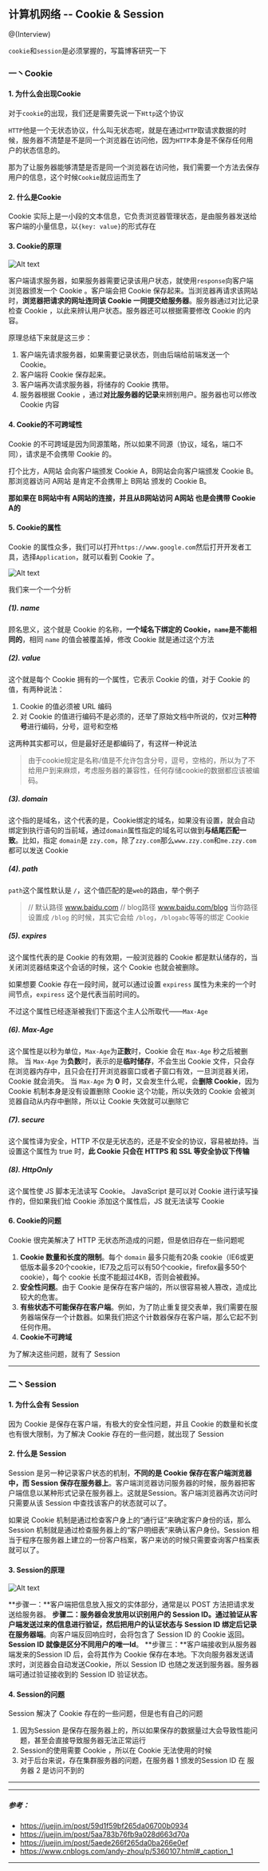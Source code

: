 ## 计算机网络 -- Cookie & Session

@(Interview)

`cookie`和`session`是必须掌握的，写篇博客研究一下

### 一丶Cookie

#### 1. 为什么会出现Cookie

对于`cookie`的出现，我们还是需要先说一下`Http`这个协议

`HTTP`他是一个无状态协议，什么叫无状态呢，就是在通过`HTTP`取请求数据的时候，服务器不清楚是不是同一个浏览器在访问他，因为`HTTP`本身是不保存任何用户的状态信息的。

那为了让服务器能够清楚是否是同一个浏览器在访问他，我们需要一个方法去保存用户的信息，这个时候`Cookie`就应运而生了

#### 2. 什么是Cookie

Cookie 实际上是一小段的文本信息，它负责浏览器管理状态，是由服务器发送给客户端的小量信息，以`{key: value}`的形式存在

#### 3. Cookie的原理

![Alt text](./cookie1.jpg)

客户端请求服务器，如果服务器需要记录该用户状态，就使用`response`向客户端浏览器颁发一个 Cookie 。客户端会把 Cookie 保存起来。当浏览器再请求该网站时，**浏览器把请求的网址连同该 Cookie 一同提交给服务器**。服务器通过对比记录检查 Cookie ，以此来辨认用户状态。服务器还可以根据需要修改 Cookie 的内容。

原理总结下来就是这三步：
1. 客户端先请求服务器，如果需要记录状态，则由后端给前端发送一个 Cookie。
2. 客户端将 Cookie 保存起来。
3. 客户端再次请求服务器，将储存的 Cookie 携带。
4. 服务器根据 Cookie ，通过**对比服务器的记录**来辨别用户。服务器也可以修改 Cookie 内容

#### 4. Cookie的不可跨域性

Cookie 的不可跨域是因为同源策略，所以如果不同源（协议，域名，端口不同），请求是不会携带 Cookie 的。

打个比方，A网站 会向客户端颁发 Cookie A，B网站会向客户端颁发 Cookie B。那浏览器访问 A网站 是肯定不会携带上 B网站 颁发的 Cookie B。

**那如果在 B网站中有 A网站的连接，并且从B网站访问 A网站 也是会携带 Cookie A的**

#### 5. Cookie的属性

Cookie 的属性众多，我们可以打开`https://www.google.com`然后打开开发者工具，选择`Application`，就可以看到 Cookie 了。

![Alt text](./cookie2.jpg)

我们来一个一个分析

##### (1). name

 顾名思义，这个就是 Cookie 的名称，**一个域名下绑定的 Cookie，`name`是不能相同的**，相同 `name` 的值会被覆盖掉，修改 Cookie 就是通过这个方法
 
##### (2). value

这个就是每个 Cookie 拥有的一个属性，它表示 Cookie 的值，对于 Cookie 的值，有两种说法：

1. Cookie 的值必须被 URL 编码
2. 对 Cookie 的值进行编码不是必须的，还举了原始文档中所说的，仅对**三种符号**进行编码，分号，逗号和空格

这两种其实都可以，但是最好还是都编码了，有这样一种说法
> 由于cookie规定是名称/值是不允许包含分号，逗号，空格的，所以为了不给用户到来麻烦，考虑服务器的兼容性，任何存储cookie的数据都应该被编码。

##### (3). domain

这个指的是域名，这个代表的是，Cookie绑定的域名，如果没有设置，就会自动绑定到执行语句的当前域，通过`domain`属性指定的域名可以做到**与结尾匹配一致**。比如，指定 `domain`是 `zzy.com`，除了`zzy.com`那么`www.zzy.com`和`me.zzy.com`都可以发送 Cookie

##### (4). path

`path`这个属性默认是 `/`，这个值匹配的是`web`的路由，举个例子
> // 默认路径
> www.baidu.com
> // blog路径
> www.baidu.com/blog
当你路径设置成 `/blog` 的时候，其实它会给 `/blog`，`/blogabc`等等的绑定 Cookie

##### (5). expires

这个属性代表的是 Cookie 的有效期，一般浏览器的 Cookie 都是默认储存的，当关闭浏览器结束这个会话的时候，这个 Cookie 也就会被删除。

如果想要 Cookie 存在一段时间，就可以通过设置 `expiress` 属性为未来的一个时间节点，`expiress` 这个是代表当前时间的。

不过这个属性已经逐渐被我们下面这个主人公所取代——`Max-Age`

##### (6). Max-Age

这个属性是以秒为单位，`Max-Age`为**正数**时，Cookie 会在 `Max-Age` 秒之后被删除。
当 `Max-Age` 为**负数**时，表示的是**临时储存**，不会生出 Cookie 文件，只会存在浏览器内存中，且只会在打开浏览器窗口或者子窗口有效，一旦浏览器关闭，Cookie 就会消失。
当 `Max-Age` 为 **0** 时，又会发生什么呢，会**删除 Cookie**，因为 Cookie 机制本身是没有设置删除 Cookie 这个功能，所以失效的 Cookie 会被浏览器自动从内存中删除，所以让 Cookie 失效就可以删除它

##### (7). secure

这个属性译为安全，HTTP 不仅是无状态的，还是不安全的协议，容易被劫持。当设置这个属性为 true 时，**此 Cookie 只会在 HTTPS 和 SSL 等安全协议下传输**

##### (8). HttpOnly

这个属性使 JS 脚本无法读写 Cookie。
JavaScript 是可以对 Cookie 进行读写操作的，但如果我们给 Cookie 添加这个属性后，JS 就无法读写 Cookie 

#### 6. Cookie的问题

Cookie 很完美解决了 HTTP 无状态所造成的问题，但是依旧存在一些问题呢

1. **Cookie 数量和长度的限制**。每个 `domain` 最多只能有20条 cookie（IE6或更低版本最多20个cookie，IE7及之后可以有50个cookie，firefox最多50个cookie），每个 cookie 长度不能超过4KB，否则会被截掉。
2. **安全性问题**。由于 Cookie 是保存在客户端的，所以很容易被人篡改，造成比较大的危害。
3. **有些状态不可能保存在客户端**。例如，为了防止重复提交表单，我们需要在服务器端保存一个计数器。如果我们把这个计数器保存在客户端，那么它起不到任何作用。
4. **Cookie不可跨域**

为了解决这些问题，就有了 Session

---

### 二丶Session

#### 1. 为什么会有 Session

因为 Cookie 是保存在客户端，有极大的安全性问题，并且 Cookie 的数量和长度也有很大限制，为了解决 Cookie 存在的一些问题，就出现了 Session

#### 2. 什么是 Session

Session 是另一种记录客户状态的机制，**不同的是 Cookie 保存在客户端浏览器中，而 Session 保存在服务器上**。客户端浏览器访问服务器的时候，服务器把客户端信息以某种形式记录在服务器上。这就是Session。客户端浏览器再次访问时只需要从该 Session 中查找该客户的状态就可以了。

如果说 Cookie 机制是通过检查客户身上的“通行证”来确定客户身份的话，那么 Session 机制就是通过检查服务器上的“客户明细表”来确认客户身份。Session 相当于程序在服务器上建立的一份客户档案，客户来访的时候只需要查询客户档案表就可以了。

#### 3. Session的原理

![Alt text](./session1.png)

**步骤一：**客户端把信息放入报文的实体部分，通常是以 POST 方法把请求发送给服务器。
**步骤二：**服务器会发放用以识别用户的 **Session ID**。通过验证从客户端发送过来的信息进行验证，然后把用户的认证状态与 **Session ID** 绑定后**记录在服务器端**。向客户端反回响应时，会将包含了 Session ID 的 Cookie 返回。**Session ID 就像是区分不同用户的唯一Id**。
**步骤三：**客户端接收到从服务器端发来的Session ID 后，会将其作为 Cookie 保存在本地。下次向服务器发送请求时，浏览器会自动发送Cookie，所以 Session ID 也随之发送到服务器。服务器端可通过验证接收到的 Session ID 验证状态。

#### 4. Session的问题

Session 解决了 Cookie 存在的一些问题，但是也有自己的问题

1. 因为Session 是保存在服务器上的，所以如果保存的数据量过大会导致性能问题，甚至会直接导致服务器无法正常运行
2. Session的使用需要 Cookie ，所以在 Cookie 无法使用的时候
3. 对于后台来说，存在集群服务器的问题，在服务器 1 颁发的Session ID 在 服务器 2 是访问不到的


---

---

##### 参考：
- <a href="https://juejin.im/post/59d1f59bf265da06700b0934">https://juejin.im/post/59d1f59bf265da06700b0934</a>
- <a href="https://juejin.im/post/5aa783b76fb9a028d663d70a">https://juejin.im/post/5aa783b76fb9a028d663d70a</a>
- <a href="https://juejin.im/post/5aede266f265da0ba266e0ef">https://juejin.im/post/5aede266f265da0ba266e0ef</a>
- <a href="https://www.cnblogs.com/andy-zhou/p/5360107.html#_caption_1">https://www.cnblogs.com/andy-zhou/p/5360107.html#_caption_1</a>

---
